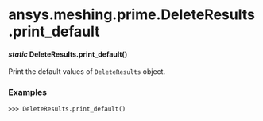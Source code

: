 # ansys.meshing.prime.DeleteResults.print_default

<a id="ansys.meshing.prime.DeleteResults.print_default"></a>

#### *static* DeleteResults.print_default()

Print the default values of `DeleteResults` object.

### Examples

```pycon
>>> DeleteResults.print_default()
```

<!-- !! processed by numpydoc !! -->
